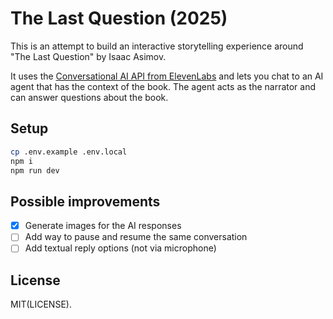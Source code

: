 # The Last Question (2025)

This is an attempt to build an interactive storytelling experience around "The
Last Question" by Isaac Asimov.

It uses the [Conversational AI API from
ElevenLabs](https://elevenlabs.io/docs/conversational-ai/overview) and lets you
chat to an AI agent that has the context of the book. The agent acts as the
narrator and can answer questions about the book.

## Setup

```bash
cp .env.example .env.local
npm i
npm run dev
```

## Possible improvements

- [x] Generate images for the AI responses
- [ ] Add way to pause and resume the same conversation
- [ ] Add textual reply options (not via microphone)

## License

MIT(LICENSE).
